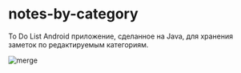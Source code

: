 # notes-by-category

To Do List Android приложение, сделанное на Java, для хранения заметок по редактируемым категориям. 

![merge](https://user-images.githubusercontent.com/76426559/180903366-cef5ad10-1c91-478b-8d8d-65dbb5a31c96.jpg)

